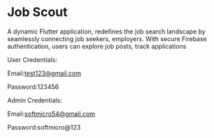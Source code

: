 
# Job Scout

A dynamic Flutter application, redefines the job search landscape by 
seamlessly connecting job seekers, employers. With secure Firebase 
authentication, users can explore job posts, track applications


User Credentials:

Email:test123@gmail.com

Password:123456

Admin Credentials:

Email:softmicro54@gmail.com

Password:softmicro@123
